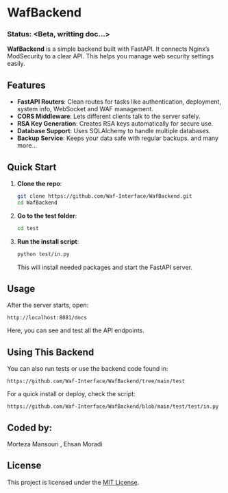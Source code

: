 # WafBackend
### Status: <Beta, writting doc...>

**WafBackend** is a simple backend built with FastAPI. It connects Nginx’s ModSecurity to a clear API. This helps you manage web security settings easily.

## Features

- **FastAPI Routers**: Clean routes for tasks like authentication, deployment, system info, WebSocket and WAF management.
- **CORS Middleware**: Lets different clients talk to the server safely.
- **RSA Key Generation**: Creates RSA keys automatically for secure use.
- **Database Support**: Uses SQLAlchemy to handle multiple databases.
- **Backup Service**: Keeps your data safe with regular backups.
and many more...

## Quick Start

1. **Clone the repo**:
   ```bash
   git clone https://github.com/Waf-Interface/WafBackend.git
   cd WafBackend
   ```

2. **Go to the test folder**:
   ```bash
   cd test
   ```

3. **Run the install script**:
   ```bash
   python test/in.py
   ```
   This will install needed packages and start the FastAPI server.

## Usage

After the server starts, open:

```
http://localhost:8081/docs
```

Here, you can see and test all the API endpoints.

## Using This Backend

You can also run tests or use the backend code found in:

```
https://github.com/Waf-Interface/WafBackend/tree/main/test
```

For a quick install or deploy, check the script:

```
https://github.com/Waf-Interface/WafBackend/blob/main/test/test/in.py
```

## Coded by:
Morteza Mansouri , Ehsan Moradi

## License
This project is licensed under the [MIT License](LICENSE).


